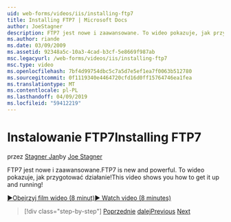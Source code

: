 ```yaml
---
uid: web-forms/videos/iis/installing-ftp7
title: Installing FTP7 | Microsoft Docs
author: JoeStagner
description: FTP7 jest nowe i zaawansowane. To wideo pokazuje, jak przygotować działanie!
ms.author: riande
ms.date: 03/09/2009
ms.assetid: 92348a5c-10a3-4cad-b3cf-5e8669f987ab
msc.legacyurl: /web-forms/videos/iis/installing-ftp7
msc.type: video
ms.openlocfilehash: 7bf4d99754dbc5c7a5d7e5ef1ea7f0063b512780
ms.sourcegitcommit: 0f1119340e4464720cfd16d0ff15764746ea1fea
ms.translationtype: MT
ms.contentlocale: pl-PL
ms.lasthandoff: 04/09/2019
ms.locfileid: "59412219"
---
```

# <a name="installing-ftp7"></a><span data-ttu-id="bb522-104">Instalowanie FTP7</span><span class="sxs-lookup"><span data-stu-id="bb522-104">Installing FTP7</span></span>

<span data-ttu-id="bb522-105">przez [Stagner Jan](https://github.com/JoeStagner)</span><span class="sxs-lookup"><span data-stu-id="bb522-105">by [Joe Stagner](https://github.com/JoeStagner)</span></span>

<span data-ttu-id="bb522-106">FTP7 jest nowe i zaawansowane.</span><span class="sxs-lookup"><span data-stu-id="bb522-106">FTP7 is new and powerful.</span></span> <span data-ttu-id="bb522-107">To wideo pokazuje, jak przygotować działanie!</span><span class="sxs-lookup"><span data-stu-id="bb522-107">This video shows you how to get it up and running!</span></span>

[<span data-ttu-id="bb522-108">&#9654;Obejrzyj film wideo (8 minut)</span><span class="sxs-lookup"><span data-stu-id="bb522-108">&#9654; Watch video (8 minutes)</span></span>](https://channel9.msdn.com/Blogs/ASP-NET-Site-Videos/installing-ftp7)

> [!div class="step-by-step"]
> <span data-ttu-id="bb522-109">[Poprzednie](creating-a-site-with-iis7-manager.md)
> [dalej](bit-rate-throttling.md)</span><span class="sxs-lookup"><span data-stu-id="bb522-109">[Previous](creating-a-site-with-iis7-manager.md)
[Next](bit-rate-throttling.md)</span></span>
